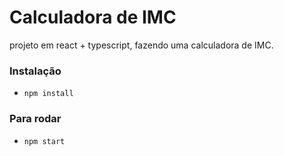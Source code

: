 # Calculadora de IMC 
projeto em react + typescript,
fazendo uma calculadora de IMC.
### Instalação
- `npm install` 
### Para rodar 
- `npm start`